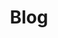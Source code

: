 ---
title: 'Blog'
layout: 'layouts/blog-feed.html'
metaDesc: 'A high-quality tarot deck of beautiful imagery and gorgeous colour to help you connect with the meanings behind tarot.'

pagination:
  data: collections.blog
  size: 5
permalink: 'blog{% if pagination.pageNumber > 0 %}/page/{{ pagination.pageNumber }}{% endif %}/index.html'
paginationPrevText: 'Newer posts'
paginationNextText: 'Older posts'
paginationAnchor: '#post-list'
---